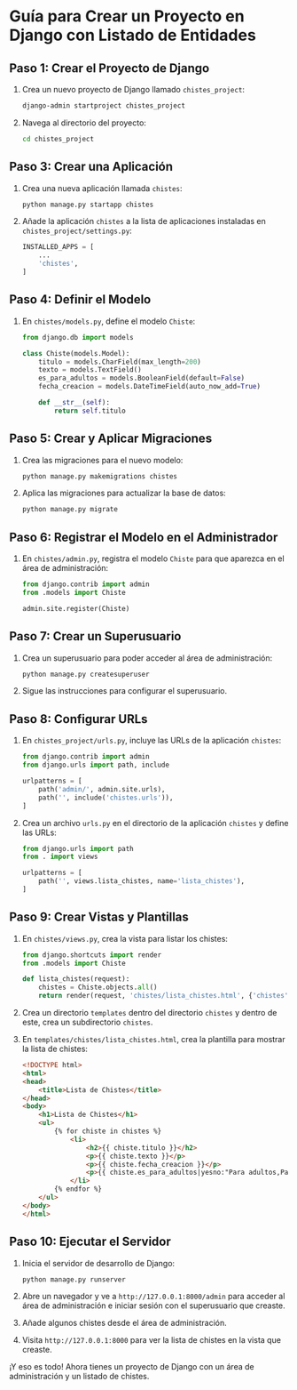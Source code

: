 # Guía para Crear un Proyecto en Django con Listado de Entidades

## Paso 1: Crear el Proyecto de Django

1. Crea un nuevo proyecto de Django llamado `chistes_project`:

    ```sh
    django-admin startproject chistes_project
    ```

2. Navega al directorio del proyecto:

    ```sh
    cd chistes_project
    ```

## Paso 3: Crear una Aplicación

1. Crea una nueva aplicación llamada `chistes`:

    ```sh
    python manage.py startapp chistes
    ```

2. Añade la aplicación `chistes` a la lista de aplicaciones instaladas en `chistes_project/settings.py`:

    ```python
    INSTALLED_APPS = [
        ...
        'chistes',
    ]
    ```

## Paso 4: Definir el Modelo

1. En `chistes/models.py`, define el modelo `Chiste`:

    ```python
    from django.db import models

    class Chiste(models.Model):
        titulo = models.CharField(max_length=200)
        texto = models.TextField()
        es_para_adultos = models.BooleanField(default=False)
        fecha_creacion = models.DateTimeField(auto_now_add=True)

        def __str__(self):
            return self.titulo
    ```

## Paso 5: Crear y Aplicar Migraciones

1. Crea las migraciones para el nuevo modelo:

    ```sh
    python manage.py makemigrations chistes
    ```

2. Aplica las migraciones para actualizar la base de datos:

    ```sh
    python manage.py migrate
    ```

## Paso 6: Registrar el Modelo en el Administrador

1. En `chistes/admin.py`, registra el modelo `Chiste` para que aparezca en el área de administración:

    ```python
    from django.contrib import admin
    from .models import Chiste

    admin.site.register(Chiste)
    ```

## Paso 7: Crear un Superusuario

1. Crea un superusuario para poder acceder al área de administración:

    ```sh
    python manage.py createsuperuser
    ```

2. Sigue las instrucciones para configurar el superusuario.

## Paso 8: Configurar URLs

1. En `chistes_project/urls.py`, incluye las URLs de la aplicación `chistes`:

    ```python
    from django.contrib import admin
    from django.urls import path, include

    urlpatterns = [
        path('admin/', admin.site.urls),
        path('', include('chistes.urls')),
    ]
    ```

2. Crea un archivo `urls.py` en el directorio de la aplicación `chistes` y define las URLs:

    ```python
    from django.urls import path
    from . import views

    urlpatterns = [
        path('', views.lista_chistes, name='lista_chistes'),
    ]
    ```

## Paso 9: Crear Vistas y Plantillas

1. En `chistes/views.py`, crea la vista para listar los chistes:

    ```python
    from django.shortcuts import render
    from .models import Chiste

    def lista_chistes(request):
        chistes = Chiste.objects.all()
        return render(request, 'chistes/lista_chistes.html', {'chistes': chistes})
    ```

2. Crea un directorio `templates` dentro del directorio `chistes` y dentro de este, crea un subdirectorio `chistes`.

3. En `templates/chistes/lista_chistes.html`, crea la plantilla para mostrar la lista de chistes:

    ```html
    <!DOCTYPE html>
    <html>
    <head>
        <title>Lista de Chistes</title>
    </head>
    <body>
        <h1>Lista de Chistes</h1>
        <ul>
            {% for chiste in chistes %}
                <li>
                    <h2>{{ chiste.titulo }}</h2>
                    <p>{{ chiste.texto }}</p>
                    <p>{{ chiste.fecha_creacion }}</p>
                    <p>{{ chiste.es_para_adultos|yesno:"Para adultos,Para todos" }}</p>
                </li>
            {% endfor %}
        </ul>
    </body>
    </html>
    ```

## Paso 10: Ejecutar el Servidor

1. Inicia el servidor de desarrollo de Django:

    ```sh
    python manage.py runserver
    ```

2. Abre un navegador y ve a `http://127.0.0.1:8000/admin` para acceder al área de administración e iniciar sesión con el superusuario que creaste.

3. Añade algunos chistes desde el área de administración.

4. Visita `http://127.0.0.1:8000` para ver la lista de chistes en la vista que creaste.

¡Y eso es todo! Ahora tienes un proyecto de Django con un área de administración y un listado de chistes.
